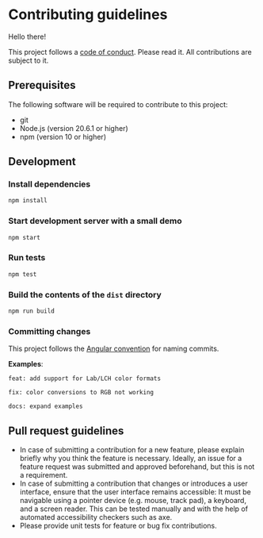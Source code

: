 # Contributing guidelines

Hello there!

This project follows a [code of conduct](https://github.com/kleinfreund/yet-another-color-picker/blob/main/CODE_OF_CONDUCT.md). Please read it. All contributions are subject to it.

## Prerequisites

The following software will be required to contribute to this project:

- git
- Node.js (version 20.6.1 or higher)
- npm (version 10 or higher)

## Development

### Install dependencies

```sh
npm install
```

### Start development server with a small demo

```sh
npm start
```

### Run tests

```sh
npm test
```

### Build the contents of the `dist` directory

```sh
npm run build
```

### Committing changes

This project follows the [Angular convention](https://github.com/conventional-changelog/conventional-changelog/tree/master/packages/conventional-changelog-angular) for naming commits.

**Examples**:

```
feat: add support for Lab/LCH color formats
```

```
fix: color conversions to RGB not working
```

```
docs: expand examples
```

## Pull request guidelines

- In case of submitting a contribution for a new feature, please explain briefly why you think the feature is necessary. Ideally, an issue for a feature request was submitted and approved beforehand, but this is not a requirement.
- In case of submitting a contribution that changes or introduces a user interface, ensure that the user interface remains accessible: It must be navigable using a pointer device (e.g. mouse, track pad), a keyboard, and a screen reader. This can be tested manually and with the help of automated accessibility checkers such as axe.
- Please provide unit tests for feature or bug fix contributions.
